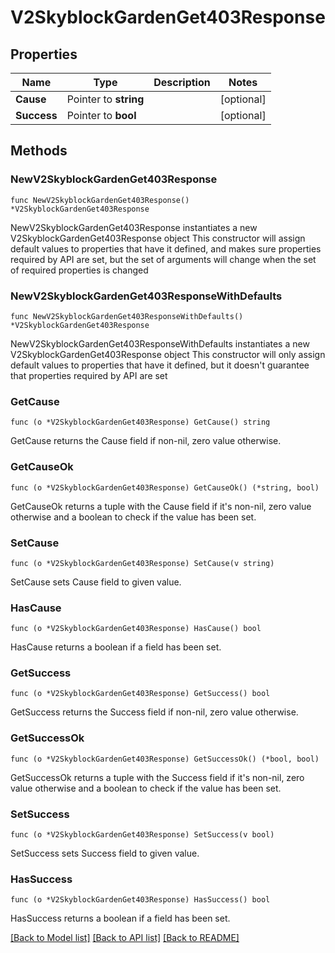 # V2SkyblockGardenGet403Response

## Properties

Name | Type | Description | Notes
------------ | ------------- | ------------- | -------------
**Cause** | Pointer to **string** |  | [optional] 
**Success** | Pointer to **bool** |  | [optional] 

## Methods

### NewV2SkyblockGardenGet403Response

`func NewV2SkyblockGardenGet403Response() *V2SkyblockGardenGet403Response`

NewV2SkyblockGardenGet403Response instantiates a new V2SkyblockGardenGet403Response object
This constructor will assign default values to properties that have it defined,
and makes sure properties required by API are set, but the set of arguments
will change when the set of required properties is changed

### NewV2SkyblockGardenGet403ResponseWithDefaults

`func NewV2SkyblockGardenGet403ResponseWithDefaults() *V2SkyblockGardenGet403Response`

NewV2SkyblockGardenGet403ResponseWithDefaults instantiates a new V2SkyblockGardenGet403Response object
This constructor will only assign default values to properties that have it defined,
but it doesn't guarantee that properties required by API are set

### GetCause

`func (o *V2SkyblockGardenGet403Response) GetCause() string`

GetCause returns the Cause field if non-nil, zero value otherwise.

### GetCauseOk

`func (o *V2SkyblockGardenGet403Response) GetCauseOk() (*string, bool)`

GetCauseOk returns a tuple with the Cause field if it's non-nil, zero value otherwise
and a boolean to check if the value has been set.

### SetCause

`func (o *V2SkyblockGardenGet403Response) SetCause(v string)`

SetCause sets Cause field to given value.

### HasCause

`func (o *V2SkyblockGardenGet403Response) HasCause() bool`

HasCause returns a boolean if a field has been set.

### GetSuccess

`func (o *V2SkyblockGardenGet403Response) GetSuccess() bool`

GetSuccess returns the Success field if non-nil, zero value otherwise.

### GetSuccessOk

`func (o *V2SkyblockGardenGet403Response) GetSuccessOk() (*bool, bool)`

GetSuccessOk returns a tuple with the Success field if it's non-nil, zero value otherwise
and a boolean to check if the value has been set.

### SetSuccess

`func (o *V2SkyblockGardenGet403Response) SetSuccess(v bool)`

SetSuccess sets Success field to given value.

### HasSuccess

`func (o *V2SkyblockGardenGet403Response) HasSuccess() bool`

HasSuccess returns a boolean if a field has been set.


[[Back to Model list]](../README.md#documentation-for-models) [[Back to API list]](../README.md#documentation-for-api-endpoints) [[Back to README]](../README.md)


